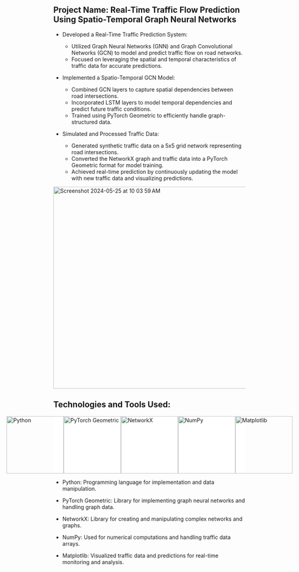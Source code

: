 ## Project Name: Real-Time Traffic Flow Prediction Using Spatio-Temporal Graph Neural Networks

- Developed a Real-Time Traffic Prediction System:
  - Utilized Graph Neural Networks (GNN) and Graph Convolutional Networks (GCN) to model and predict traffic flow on road networks.
  - Focused on leveraging the spatial and temporal characteristics of traffic data for accurate predictions.

- Implemented a Spatio-Temporal GCN Model:
  - Combined GCN layers to capture spatial dependencies between road intersections.
  - Incorporated LSTM layers to model temporal dependencies and predict future traffic conditions.
  - Trained using PyTorch Geometric to efficiently handle graph-structured data.

- Simulated and Processed Traffic Data:
  - Generated synthetic traffic data on a 5x5 grid network representing road intersections.
  - Converted the NetworkX graph and traffic data into a PyTorch Geometric format for model training.
  - Achieved real-time prediction by continuously updating the model with new traffic data and visualizing predictions.


<img width="528" alt="Screenshot 2024-05-25 at 10 03 59 AM" src="https://github.com/Arnavsao/Real-Time-Traffic-Flow-Prediction-Using-Spatio-Temporal-GNN/assets/140349606/6f2fb682-90c0-4f97-afa2-2652cacd560f">





## Technologies and Tools Used:

<div style="display: flex; justify-content: center; align-items: center; background-color: white;">
  <img src="https://upload.wikimedia.org/wikipedia/commons/thumb/c/c3/Python-logo-notext.svg/200px-Python-logo-notext.svg.png" alt="Python" width="150"/>
  <img src="https://pytorch-geometric.readthedocs.io/en/latest/_images/pyg_logo_text.svg" alt="PyTorch Geometric" width="150"/>
  <img src="![image](https://github.com/Arnavsao/Real-Time-Traffic-Flow-Prediction-Using-Spatio-Temporal-GNN/assets/140349606/b52e83db-e77d-4c03-a891-85517dd3a0a4)
" alt="NetworkX" width="150"/>
  <img src="https://numpy.org/images/logos/numpy.svg" alt="NumPy" width="150"/>
  <img src="https://matplotlib.org/stable/_static/logo2_compressed.svg" alt="Matplotlib" width="150"/>
</div>

- Python: Programming language for implementation and data manipulation.


- PyTorch Geometric: Library for implementing graph neural networks and handling graph data.


- NetworkX: Library for creating and manipulating complex networks and graphs.


- NumPy: Used for numerical computations and handling traffic data arrays.


- Matplotlib: Visualized traffic data and predictions for real-time monitoring and analysis.

